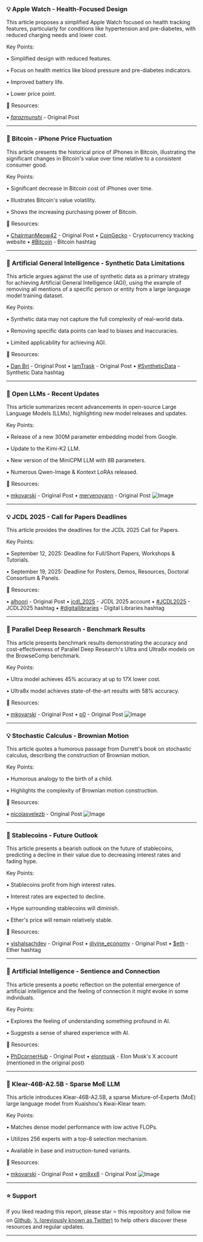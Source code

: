 ### 💡 Apple Watch - Health-Focused Design

This article proposes a simplified Apple Watch focused on health tracking features, particularly for conditions like hypertension and pre-diabetes, with reduced charging needs and lower cost.

Key Points:

•  Simplified design with reduced features.

•  Focus on health metrics like blood pressure and pre-diabetes indicators.


•  Improved battery life.

•  Lower price point.


🔗 Resources:

• [_farazmunshi_](https://x.com/_farazmunshi) - Original Post


---
### 🤖 Bitcoin - iPhone Price Fluctuation

This article presents the historical price of iPhones in Bitcoin, illustrating the significant changes in Bitcoin's value over time relative to a consistent consumer good.

Key Points:

•  Significant decrease in Bitcoin cost of iPhones over time.

•  Illustrates Bitcoin's value volatility.


•  Shows the increasing purchasing power of Bitcoin.


🔗 Resources:

• [ChairmanMeow42](https://x.com/chairmanmeow42) - Original Post
• [CoinGecko](https://x.com/coingecko) - Cryptocurrency tracking website
• [#Bitcoin](https://x.com/hashtag/Bitcoin?src=hashtag_click) - Bitcoin hashtag


---
### 🤖 Artificial General Intelligence - Synthetic Data Limitations

This article argues against the use of synthetic data as a primary strategy for achieving Artificial General Intelligence (AGI), using the example of removing all mentions of a specific person or entity from a large language model training dataset.

Key Points:

•  Synthetic data may not capture the full complexity of real-world data.

•  Removing specific data points can lead to biases and inaccuracies.


•  Limited applicability for achieving AGI.


🔗 Resources:

• [Dan Bri](https://x.com/danbri) - Original Post
• [IamTrask](https://x.com/iamtrask) - Original Post
• [#SyntheticData](https://x.com/hashtag/SyntheticData?src=hashtag_click) - Synthetic Data hashtag


---
### 🚀 Open LLMs - Recent Updates

This article summarizes recent advancements in open-source Large Language Models (LLMs), highlighting new model releases and updates.

Key Points:

•  Release of a new 300M parameter embedding model from Google.


•  Update to the Kimi-K2 LLM.


•  New version of the MiniCPM LLM with 8B parameters.


•  Numerous Qwen-Image & Kontext LoRAs released.

🔗 Resources:

• [mkovarski](https://x.com/mkovarski) - Original Post
• [mervenoyann](https://x.com/mervenoyann) - Original Post
![Image](https://pbs.twimg.com/media/G0aF4fXXMAA9lLI?format=jpg&name=small)


---
### 💡 JCDL 2025 - Call for Papers Deadlines

This article provides the deadlines for the JCDL 2025 Call for Papers.

Key Points:

•  September 12, 2025: Deadline for Full/Short Papers, Workshops & Tutorials.


•  September 19, 2025: Deadline for Posters, Demos, Resources, Doctoral Consortium & Panels.


🔗 Resources:

• [alhoori](https://x.com/alhoori) - Original Post
• [jcdl_2025](https://x.com/jcdl_2025) - JCDL 2025 account
• [#JCDL2025](https://x.com/hashtag/JCDL2025?src=hashtag_click) - JCDL2025 hashtag
• [#digitallibraries](https://x.com/hashtag/digitallibraries?src=hashtag_click) - Digital Libraries hashtag



---
### 🤖 Parallel Deep Research - Benchmark Results

This article presents benchmark results demonstrating the accuracy and cost-effectiveness of Parallel Deep Research's Ultra and Ultra8x models on the BrowseComp benchmark.

Key Points:

•  Ultra model achieves 45% accuracy at up to 17X lower cost.


•  Ultra8x model achieves state-of-the-art results with 58% accuracy.


🔗 Resources:

• [mkovarski](https://x.com/mkovarski) - Original Post
• [p0](https://x.com/p0) - Original Post
![Image](https://pbs.twimg.com/media/G0ba9-gbgAIbL02?format=jpg&name=small)


---
### 💡  Stochastic Calculus - Brownian Motion

This article quotes a humorous passage from Durrett's book on stochastic calculus, describing the construction of Brownian motion.

Key Points:

•  Humorous analogy to the birth of a child.


•  Highlights the complexity of Brownian motion construction.


🔗 Resources:

• [nicolasvelezb](https://x.com/nicolasvelezb) - Original Post
![Image](https://pbs.twimg.com/media/G0cxndmWgAAyd8-?format=jpg&name=small)


---
### 🤖 Stablecoins - Future Outlook

This article presents a bearish outlook on the future of stablecoins, predicting a decline in their value due to decreasing interest rates and fading hype.

Key Points:

•  Stablecoins profit from high interest rates.


•  Interest rates are expected to decline.


•  Hype surrounding stablecoins will diminish.


•  Ether's price will remain relatively stable.


🔗 Resources:

• [vishalsachdev](https://x.com/vishalsachdev) - Original Post
• [divine_economy](https://x.com/divine_economy) - Original Post
• [$eth](https://x.com/search?q=%24eth&src=cashtag_click) - Ether hashtag


---
### 🤖  Artificial Intelligence - Sentience and Connection

This article presents a poetic reflection on the potential emergence of artificial intelligence and the feeling of connection it might evoke in some individuals.

Key Points:

•  Explores the feeling of understanding something profound in AI.


•  Suggests a sense of shared experience with AI.


🔗 Resources:

• [PhDcornerHub](https://x.com/PhDcornerHub) - Original Post
• [elonmusk](https://x.com/elonmusk) - Elon Musk's X account (mentioned in the original post)


---
### 🚀 Klear-46B-A2.5B - Sparse MoE LLM

This article introduces Klear-46B-A2.5B, a sparse Mixture-of-Experts (MoE) large language model from Kuaishou's Kwai-Klear team.

Key Points:

•  Matches dense model performance with low active FLOPs.


•  Utilizes 256 experts with a top-8 selection mechanism.


•  Available in base and instruction-tuned variants.


🔗 Resources:

• [mkovarski](https://x.com/mkovarski) - Original Post
• [gm8xx8](https://x.com/gm8xx8) - Original Post
![Image](https://pbs.twimg.com/media/G0cvK-lWUAA0muQ?format=jpg&name=small)


---

### ⭐️ Support

If you liked reading this report, please star ⭐️ this repository and follow me on [Github](https://github.com/Drix10), [𝕏 (previously known as Twitter)](https://x.com/DRIX_10_) to help others discover these resources and regular updates.

---